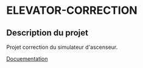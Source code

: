 # ELEVATOR-CORRECTION

## Description du projet 

Projet correction du simulateur d'ascenseur.

[Docuementation](https://jean-luc-massat.pedaweb.univ-amu.fr/ens/gl/elevator.html)

